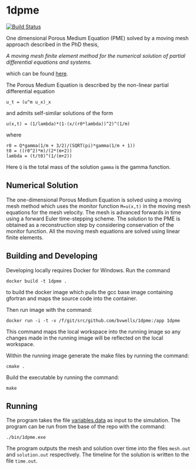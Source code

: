 # 1dpme
[![Build Status](https://travis-ci.org/bvwells/1dpme.svg?branch=master)](https://travis-ci.org/bvwells/1dpme)

One dimensional Porous Medium Equation (PME) solved by a moving mesh approach
described in the PhD thesis,

*A moving mesh finite element method for the numerical solution of partial differential equations and systems.*

which can be found [here][1].

The Porous Medium Equation is described by the non-linear partial differential equation

```
u_t = (u^m u_x)_x
```

and admits self-similar solutions of the form

```
u(x,t) = (1/lambda)*(1-(x/(r0*lambda))^2)^(1/m)
```

where

```
r0 = Q*gamma(1/m + 3/2)/(SQRT(pi)*gamma(1/m + 1))                   
t0 = ((r0^2)*m)/(2*(m+2))                            
lambda = (t/t0)^(1/(m+2)) 
```

Here ```Q``` is the total mass of the solution ```gamma``` is the gamma function.

## Numerical Solution

The one-dimensional Porous Medium Equation is solved using a moving mesh 
method which uses the monitor function ```M=u(x,t)``` in the moving mesh 
equations for the mesh velocity. The mesh is advanced forwards in time 
using a forward Euler time-stepping scheme. The solution to the PME 
is obtained as a reconstruction step by considering conservation of
the monitor function. All the moving mesh equations are solved using
linear finite elements.

## Building and Developing

Developing locally requires Docker for Windows. Run the command

```
docker build -t 1dpme .
```

to build the docker image which pulls the gcc base image containing gfortran and maps the source code into the container.

Then run image with the command:

```
docker run -i -t -v /f/git/src/github.com/bvwells/1dpme:/app 1dpme
```

This command maps the local workspace into the running image so any changes made in the running image will be reflected on the local workspace.

Within the running image generate the make files by running the command:

```
cmake .
```

Build the executable by running the command:

```
make
```

## Running

The program takes the file [variables.data](./variables.data) as input to the simulation. The program can be run from the base of the repo with the command:

```
./bin/1dpme.exe
```

The program outputs the mesh and solution over time into the files ```mesh.out``` and ```solution.out``` respectively. The timeline for the solution is written to the file ```time.out```.

[1]: http://www.reading.ac.uk/nmsruntime/saveasdialog.aspx?lID=24080&sID=90294
